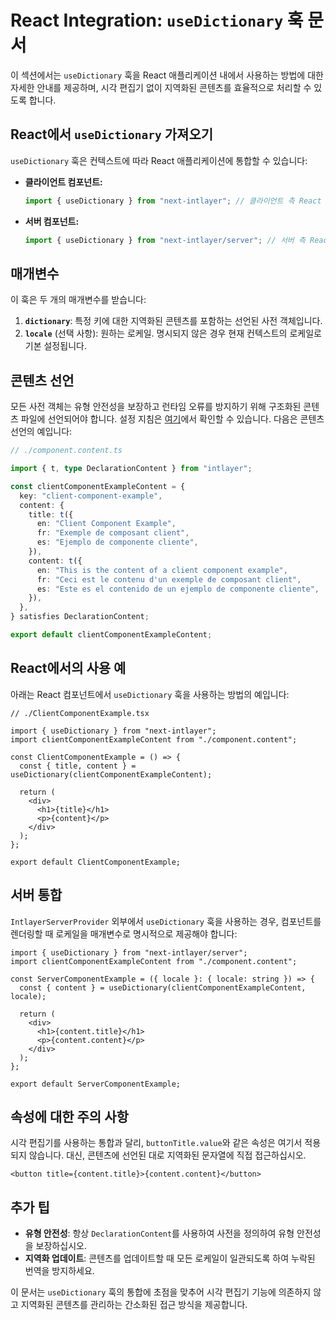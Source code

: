 # React Integration: `useDictionary` 훅 문서

이 섹션에서는 `useDictionary` 훅을 React 애플리케이션 내에서 사용하는 방법에 대한 자세한 안내를 제공하며, 시각 편집기 없이 지역화된 콘텐츠를 효율적으로 처리할 수 있도록 합니다.

## React에서 `useDictionary` 가져오기

`useDictionary` 훅은 컨텍스트에 따라 React 애플리케이션에 통합할 수 있습니다:

- **클라이언트 컴포넌트:**

  ```javascript
  import { useDictionary } from "next-intlayer"; // 클라이언트 측 React 컴포넌트에서 사용됩니다
  ```

- **서버 컴포넌트:**

  ```javascript
  import { useDictionary } from "next-intlayer/server"; // 서버 측 React 컴포넌트에서 사용됩니다
  ```

## 매개변수

이 훅은 두 개의 매개변수를 받습니다:

1. **`dictionary`**: 특정 키에 대한 지역화된 콘텐츠를 포함하는 선언된 사전 객체입니다.
2. **`locale`** (선택 사항): 원하는 로케일. 명시되지 않은 경우 현재 컨텍스트의 로케일로 기본 설정됩니다.

## 콘텐츠 선언

모든 사전 객체는 유형 안전성을 보장하고 런타임 오류를 방지하기 위해 구조화된 콘텐츠 파일에 선언되어야 합니다. 설정 지침은 [여기](https://github.com/aymericzip/intlayer/blob/main/docs/ko/content_declaration/get_started.md)에서 확인할 수 있습니다. 다음은 콘텐츠 선언의 예입니다:

```typescript
// ./component.content.ts

import { t, type DeclarationContent } from "intlayer";

const clientComponentExampleContent = {
  key: "client-component-example",
  content: {
    title: t({
      en: "Client Component Example",
      fr: "Exemple de composant client",
      es: "Ejemplo de componente cliente",
    }),
    content: t({
      en: "This is the content of a client component example",
      fr: "Ceci est le contenu d'un exemple de composant client",
      es: "Este es el contenido de un ejemplo de componente cliente",
    }),
  },
} satisfies DeclarationContent;

export default clientComponentExampleContent;
```

## React에서의 사용 예

아래는 React 컴포넌트에서 `useDictionary` 훅을 사용하는 방법의 예입니다:

```tsx
// ./ClientComponentExample.tsx

import { useDictionary } from "next-intlayer";
import clientComponentExampleContent from "./component.content";

const ClientComponentExample = () => {
  const { title, content } = useDictionary(clientComponentExampleContent);

  return (
    <div>
      <h1>{title}</h1>
      <p>{content}</p>
    </div>
  );
};

export default ClientComponentExample;
```

## 서버 통합

`IntlayerServerProvider` 외부에서 `useDictionary` 훅을 사용하는 경우, 컴포넌트를 렌더링할 때 로케일을 매개변수로 명시적으로 제공해야 합니다:

```tsx
import { useDictionary } from "next-intlayer/server";
import clientComponentExampleContent from "./component.content";

const ServerComponentExample = ({ locale }: { locale: string }) => {
  const { content } = useDictionary(clientComponentExampleContent, locale);

  return (
    <div>
      <h1>{content.title}</h1>
      <p>{content.content}</p>
    </div>
  );
};

export default ServerComponentExample;
```

## 속성에 대한 주의 사항

시각 편집기를 사용하는 통합과 달리, `buttonTitle.value`와 같은 속성은 여기서 적용되지 않습니다. 대신, 콘텐츠에 선언된 대로 지역화된 문자열에 직접 접근하십시오.

```tsx
<button title={content.title}>{content.content}</button>
```

## 추가 팁

- **유형 안전성**: 항상 `DeclarationContent`를 사용하여 사전을 정의하여 유형 안전성을 보장하십시오.
- **지역화 업데이트**: 콘텐츠를 업데이트할 때 모든 로케일이 일관되도록 하여 누락된 번역을 방지하세요.

이 문서는 `useDictionary` 훅의 통합에 초점을 맞추어 시각 편집기 기능에 의존하지 않고 지역화된 콘텐츠를 관리하는 간소화된 접근 방식을 제공합니다.
